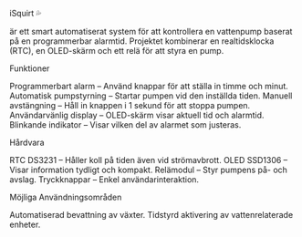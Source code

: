 iSquirt 💦 

är ett smart automatiserat system för att kontrollera en vattenpump baserat på en programmerbar alarmtid. 
Projektet kombinerar en realtidsklocka (RTC), en OLED-skärm och ett relä för att styra en pump.

  Funktioner

Programmerbart alarm – Använd knappar för att ställa in timme och minut.
Automatisk pumpstyrning – Startar pumpen vid den inställda tiden.
Manuell avstängning – Håll in knappen i 1 sekund för att stoppa pumpen.
Användarvänlig display – OLED-skärm visar aktuell tid och alarmtid.
Blinkande indikator – Visar vilken del av alarmet som justeras.

  Hårdvara

RTC DS3231 – Håller koll på tiden även vid strömavbrott.
OLED SSD1306 – Visar information tydligt och kompakt.
Relämodul – Styr pumpens på- och avslag.
Tryckknappar – Enkel användarinteraktion.

  Möjliga Användningsområden

Automatiserad bevattning av växter.
Tidstyrd aktivering av vattenrelaterade enheter.
